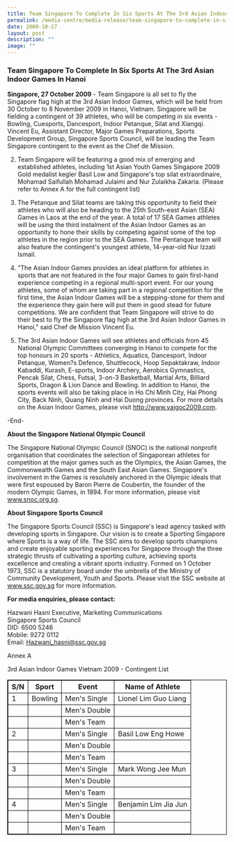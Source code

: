 ```yaml
---
title: Team Singapore To Complete In Six Sports At The 3rd Asian Indoor Games In Hanoi
permalink: /media-centre/media-release/team-singapore-to-complete-in-six-sports-at-the-3rd-asian-indoor-games/
date: 2009-10-27
layout: post
description: ""
image: ""
---
```

### **Team Singapore To Complete In Six Sports At The 3rd Asian Indoor Games In Hanoi**

**Singapore, 27 October 2009** - Team Singapore is all set to fly the Singapore flag high at the 3rd Asian Indoor Games, which will be held from 30 October to 8 November 2009 in Hanoi, Vietnam. Singapore will be fielding a contingent of 39 athletes, who will be competing in six events - Bowling, Cuesports, Dancesport, Indoor Petanque, Silat and Xiangqi. Vincent Eu, Assistant Director, Major Games Preparations, Sports Development Group, Singapore Sports Council, will be leading the Team Singapore contingent to the event as the Chef de Mission.

2. Team Singapore will be featuring a good mix of emerging and established athletes, including 1st Asian Youth Games Singapore 2009 Gold medalist kegler Basil Low and Singapore's top silat extraordinaire, Mohamad Saifullah Mohamad Julaimi and Nur Zulaikha Zakaria. (Please refer to Annex A for the full contingent list)

3. The Petanque and Silat teams are taking this opportunity to field their athletes who will also be heading to the 25th South-east Asian (SEA) Games in Laos at the end of the year. A total of 17 SEA Games athletes will be using the third instalment of the Asian Indoor Games as an opportunity to hone their skills by competing against some of the top athletes in the region prior to the SEA Games. The Pentanque team will also feature the contingent's youngest athlete, 14-year-old Nur Izzati Ismail.

4. "The Asian Indoor Games provides an ideal platform for athletes in sports that are not featured in the four major Games to gain first-hand experience competing in a regional multi-sport event. For our young athletes, some of whom are taking part in a regional competition for the first time, the Asian Indoor Games will be a stepping-stone for them and the experience they gain here will put them in good stead for future competitions. We are confident that Team Singapore will strive to do their best to fly the Singapore flag high at the 3rd Asian Indoor Games in Hanoi," said Chef de Mission Vincent Eu.

5. The 3rd Asian Indoor Games will see athletes and officials from 45 National Olympic Committees converging in Hanoi to compete for the top honours in 20 sports - Athletics, Aquatics, Dancesport, Indoor Petanque, Women?s Defence, Shuttlecock, Hoop Sepaktakraw, Indoor Kabaddi, Kurash, E-sports, Indoor Archery, Aerobics Gymnastics, Pencak Silat, Chess, Futsal, 3-on-3 Basketball, Martial Arts, Billiard Sports, Dragon & Lion Dance and Bowling. In addition to Hanoi, the sports events will also be taking place in Ho Chi Minh City, Hai Phong City, Back Ninh, Quang Ninh and Hai Duong provinces. For more details on the Asian Indoor Games, please visit http://www.vaigoc2009.com.

-End-

**About the Singapore National Olympic Council**

The Singapore National Olympic Council (SNOC) is the national nonprofit organisation that coordinates the selection of Singaporean athletes for competition at the major games such as the Olympics, the Asian Games, the Commonwealth Games and the South East Asian Games. Singapore's involvement in the Games is resolutely anchored in the Olympic ideals that were first espoused by Baron Pierre de Coubertin, the founder of the modern Olympic Games, in 1894. For more information, please visit www.snoc.org.sg.

**About Singapore Sports Council**

The Singapore Sports Council (SSC) is Singapore's lead agency tasked with developing sports in Singapore. Our vision is to create a Sporting Singapore where Sports is a way of life. The SSC aims to develop sports champions and create enjoyable sporting experiences for Singapore through the three strategic thrusts of cultivating a sporting culture, achieving sports excellence and creating a vibrant sports industry. Formed on 1 October 1973, SSC is a statutory board under the umbrella of the Ministry of Community Development, Youth and Sports. Please visit the SSC website at www.ssc.gov.sg for more information.

**For media enquiries, please contact:**

Hazwani Hasni Executive, Marketing Communications
<br>
Singapore Sports Council
<br>
DID: 6500 5246
<br>
Mobile: 9272 0112
<br>
Email: [Hazwani_hasni@ssc.gov.sg](mailto:Hazwani_hasni@ssc.gov.sg)

Annex A
<style>
table, th, td {
  border: 0.5px solid black;
}
</style>
</head>
<body>

<p>3rd Asian Indoor Games Vietnam 2009 - Contingent List</p>

<table style="width:100%">
  <tr>
    <th>S/N</th>
    <th>Sport</th> 
    <th>Event</th> 
    <th>Name of Athlete</th>
  </tr>
  <tr>
    <td>1</td>
    <td>Bowling</td>
		<td>Men's Single</td>
    <td>Lionel Lim Guo Liang</td>
  </tr>
  <tr>
    <td></td>
    <td></td>
		<td>Men's Double</td>
    <td></td>
  </tr>
	  <tr>
    <td></td>
    <td></td>
		<td>Men's Team</td>
    <td></td>
	</tr>
  <tr>
		<td>2</td>
    <td></td>
		<td>Men's Single</td>
    <td>Basil Low Eng Howe</td>
  </tr>
  <tr>
    <td></td>
    <td></td>
		<td>Men's Double</td>
    <td></td>
  </tr>
	  <tr>
    <td></td>
    <td></td>
		<td>Men's Team</td>
    <td></td>
	</tr>
  <tr>
		<td>3</td>
    <td></td>
		<td>Men's Single</td>
    <td>Mark Wong Jee Mun</td>
  </tr>
  <tr>
    <td></td>
    <td></td>
		<td>Men's Double</td>
    <td></td>
  </tr>
	  <tr>
    <td></td>
    <td></td>
		<td>Men's Team</td>
    <td></td>
	</tr>
  <tr>
		<td>4</td>
    <td></td>
		<td>Men's Single</td>
    <td>Benjamin Lim Jia Jun</td>
  </tr>
  <tr>
    <td></td>
    <td></td>
		<td>Men's Double</td>
    <td></td>
  </tr>
	  <tr>
    <td></td>
    <td></td>
		<td>Men's Team</td>
    <td></td>
	</tr>
  <tr>
</table>

</body>
</html>